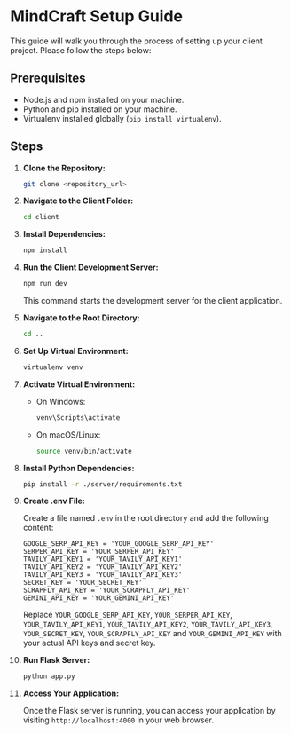 # MindCraft Setup Guide

This guide will walk you through the process of setting up your client project. Please follow the steps below:

## Prerequisites

- Node.js and npm installed on your machine.
- Python and pip installed on your machine.
- Virtualenv installed globally (`pip install virtualenv`).

## Steps

1. **Clone the Repository:**

    ```bash
    git clone <repository_url>
    ```

2. **Navigate to the Client Folder:**

    ```bash
    cd client
    ```

3. **Install Dependencies:**

    ```bash
    npm install
    ```

4. **Run the Client Development Server:**

    ```bash
    npm run dev
    ```

    This command starts the development server for the client application.

5. **Navigate to the Root Directory:**

    ```bash
    cd ..
    ```

6. **Set Up Virtual Environment:**

    ```bash
    virtualenv venv
    ```

7. **Activate Virtual Environment:**

    - On Windows:

        ```bash
        venv\Scripts\activate
        ```

    - On macOS/Linux:

        ```bash
        source venv/bin/activate
        ```

8. **Install Python Dependencies:**

    ```bash
    pip install -r ./server/requirements.txt
    ```

9. **Create .env File:**

    Create a file named `.env` in the root directory and add the following content:

    ```plaintext
    GOOGLE_SERP_API_KEY = 'YOUR_GOOGLE_SERP_API_KEY'
    SERPER_API_KEY = 'YOUR_SERPER_API_KEY'
    TAVILY_API_KEY1 = 'YOUR_TAVILY_API_KEY1'
    TAVILY_API_KEY2 = 'YOUR_TAVILY_API_KEY2'
    TAVILY_API_KEY3 = 'YOUR_TAVILY_API_KEY3'
    SECRET_KEY = 'YOUR_SECRET_KEY'
    SCRAPFLY_API_KEY = 'YOUR_SCRAPFLY_API_KEY'
    GEMINI_API_KEY = 'YOUR_GEMINI_API_KEY'
    ```

    Replace `YOUR_GOOGLE_SERP_API_KEY`, `YOUR_SERPER_API_KEY`, `YOUR_TAVILY_API_KEY1`, `YOUR_TAVILY_API_KEY2`, `YOUR_TAVILY_API_KEY3`, `YOUR_SECRET_KEY`, `YOUR_SCRAPFLY_API_KEY` and `YOUR_GEMINI_API_KEY` with your actual API keys and secret key.

10. **Run Flask Server:**

    ```bash
    python app.py
    ```

11. **Access Your Application:**

    Once the Flask server is running, you can access your application by visiting `http://localhost:4000` in your web browser.
